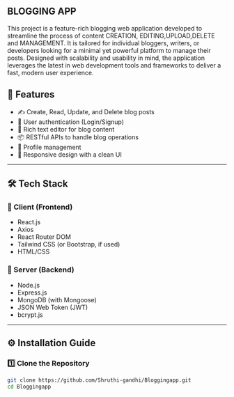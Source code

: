 BLOGGING APP
---
  This project is a feature-rich blogging web application developed to streamline the process
 of content CREATION, EDITING,UPLOAD,DELETE and MANAGEMENT. It is tailored for individual bloggers, writers,
 or developers looking for a minimal yet powerful platform to manage their posts. Designed
 with scalability and usability in mind, the application leverages the latest in web
 development tools and frameworks to deliver a fast, modern user experience.
## 🚀 Features

- ✍️ Create, Read, Update, and Delete blog posts
- 🔐 User authentication (Login/Signup)
- 📄 Rich text editor for blog content
- 📦 RESTful APIs to handle blog operations
- 🧑 Profile management
- 🌙 Responsive design with a clean UI

---

## 🛠️ Tech Stack

### 📌 Client (Frontend)
- React.js
- Axios
- React Router DOM
- Tailwind CSS (or Bootstrap, if used)
- HTML/CSS

### 📌 Server (Backend)
- Node.js
- Express.js
- MongoDB (with Mongoose)
- JSON Web Token (JWT)
- bcrypt.js

---

## ⚙️ Installation Guide

### 1️⃣ Clone the Repository

```bash
git clone https://github.com/Shruthi-gandhi/Bloggingapp.git
cd Bloggingapp
